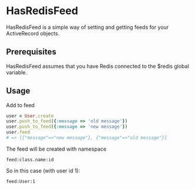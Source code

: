 HasRedisFeed
========

HasRedisFeed is a simple way of setting and getting feeds for your ActiveRecord objects.

Prerequisites
----------

HasRedisFeed assumes that you have Redis connected to the $redis global variable.

Usage
-----
Add to feed

```ruby
user = User.create
user.push_to_feed({:message => 'old message'})
user.push_to_feed({:message => 'new message'})
user.feed 
# => [{"message"=>"new message"}, {"message"=>"old message"}] 
```

The feed will be created with namespace

    feed:class.name:id

So in this case (with user id 1):

    feed:User:1